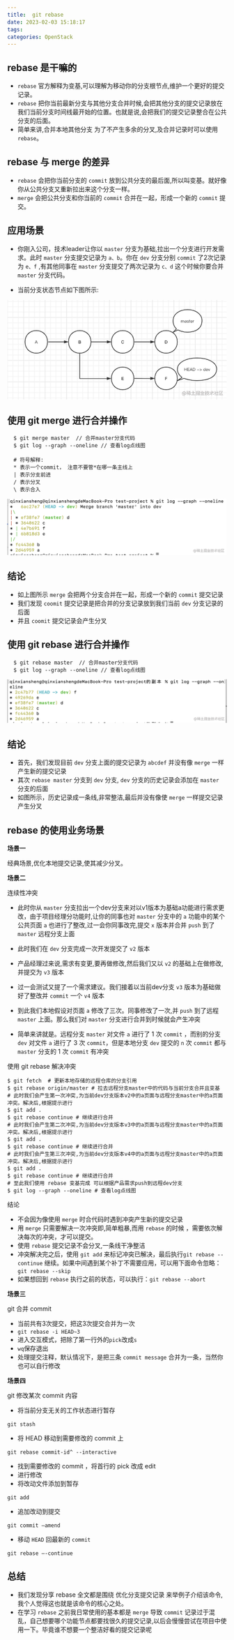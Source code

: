 ```yaml
---
title:  git rebase
date: 2023-02-03 15:18:17
tags:
categories: OpenStack
---
```


## rebase 是干嘛的

- `rebase` 官方解释为变基,可以理解为移动你的分支根节点,维护一个更好的提交记录。
- `rebase` 把你当前最新分支与其他分支合并时候,会把其他分支的提交记录放在我们当前分支时间线最开始的位置。也就是说,会把我们的提交记录整合在公共分支的后面。
- 简单来讲,合并本地其他分支 为了不产生多余的分叉,及合并记录时可以使用`rebase`。

## rebase 与 merge 的差异

- `rebase` 会把你当前分支的 `commit` 放到公共分支的最后面,所以叫变基。就好像你从公共分支又重新拉出来这个分支一样。
- `merge` 会把公共分支和你当前的 `commit` 合并在一起，形成一个新的 `commit` 提交。

## 应用场景

- 你刚入公司，技术leader让你以 `master` 分支为基础,拉出一个分支进行开发需求。此时 `master` 分支提交记录为 `a、b`。你在 `dev` 分支分别 `commit` 了2次记录为 `e、f` ,有其他同事在 `master` 分支提交了两次记录为 `c、d` 这个时候你要合并 `master` 分支代码。


- 当前分支状态节点如下图所示:

![git_rebase_1](https://raw.githubusercontent.com/com-wushuang/pics/main/git_rebase_1.png)

## 使用 git merge 进行合并操作
```shell
  $ git merge master  // 合并master分支代码
  $ git log --graph --oneline // 查看log点线图
  
  # 符号解释:
  * 表示一个commit， 注意不要管*在哪一条主线上 
  | 表示分支前进 
  / 表示分叉 
  \ 表示合入
```
![git_rebase_2](https://raw.githubusercontent.com/com-wushuang/pics/main/git_rebase_2.png)

## 结论
- 如上图所示 `merge` 会把两个分支合并在一起，形成一个新的 `commit` 提交记录
- 我们发现 `coomit` 提交记录是把合并的分支记录放到我们当前 `dev` 分支记录的后面
- 并且 `coomit` 提交记录会产生分叉



## 使用 git rebase 进行合并操作
```shell
  $ git rebase master  // 合并master分支代码
  $ git log --graph --oneline // 查看log点线图
```
![git_rebase_3](https://raw.githubusercontent.com/com-wushuang/pics/main/git_rebase_3.png)
## 结论
- 首先，我们发现目前 `dev` 分支上面的提交记录为 `abcdef` 并没有像 `merge` 一样产生新的提交记录
- 其次 `rebase master` 分支到 `dev` 分支, `dev` 分支的历史记录会添加在 `master` 分支的后面
- 如图所示，历史记录成一条线,非常整洁,最后并没有像使 `merge` 一样提交记录产生分叉




## rebase 的使用业务场景

**场景一**

经典场景,优化本地提交记录,使其减少分叉。

**场景二**

连续性冲突

- 此时你从 `master` 分支拉出一个dev分支来对以v1版本为基础a功能进行需求更改，由于项目经理分功能时,让你的同事也对 `master` 分支中的 `a` 功能中的某个公共页面 `a` 也进行了整改,过一会你同事改完,提交 `x` 版本并合并 `push` 到了 `master` 远程分支上面
- 此时我们在 `dev` 分支完成一次开发提交了 `v2` 版本
- 产品经理过来说,需求有变更,要再做修改,然后我们又以 `v2` 的基础上在做修改,并提交为 `v3` 版本
- 过一会测试又提了一个需求建议。我们接着以当前dev分支 `v3` 版本为基础做好了整改并 `commit` 一个 `v4` 版本
- 到此我们本地假设对页面 `a` 修改了三次。同事修改了一次,并 `push` 到了远程 `master` 上面。那么我们对 `master` 分支进行合并到时候就会产生冲突

- 简单来讲就是。远程分支 `master` 对文件 `a` 进行了 1 次 `commit` ，而别的分支 `dev` 对文件 `a` 进行了 3 次 `commit`，但是本地分支 `dev` 提交的 `n` 次 `commit` 都与 `master` 分支的 1 次 `commit` 有冲突

使用 git rebase 解决冲突
```shell
$ git fetch  # 更新本地存储的远程仓库的分支引用
$ git rebase origin/master # 拉去远程分支master中的代码与当前分支合并且变基
# 此时我们会产生第一次冲突,为当前dev分支版本v2中的a页面与远程分支master中的a页面冲突。解决后,根据提示进行 
$ git add .
$ git rebase continue # 继续进行合并
# 此时我们会产生第二次冲突,为当前dev分支版本v3中的a页面与远程分支master中的a页面冲突。解决后,根据提示进行 
$ git add .
$ git rebase continue # 继续进行合并
# 此时我们会产生第三次冲突,为当前dev分支版本v4中的a页面与远程分支master中的a页面冲突。解决后,根据提示进行 
$ git add .
$ git rebase continue # 继续进行合并
# 至此我们使用 rebase 变基完成 可以根据产品需求push到远程dev分支
$ git log --graph --oneline # 查看log点线图
```
结论

- 不会因为像使用 `merge` 时合代码时遇到冲突产生新的提交记录
- 用 `merge` 只需要解决一次冲突即,简单粗暴,而用 `rebase` 的时候 ，需要依次解决每次的冲突，才可以提交。
- 使用 `rebase` 提交记录不会分叉,一条线干净整洁
- 冲突解决完之后，使用 `git add` 来标记冲突已解决，最后执行`git rebase --continue` 继续。如果中间遇到某个补丁不需要应用，可以用下面命令忽略：`git rebase --skip`
- 如果想回到 `rebase` 执行之前的状态，可以执行：`git rebase --abort`

**场景三**

git 合并 commit

- 当前共有3次提交，把这3次提交合并为一次
- `git rebase -i HEAD~3`
- 进入交互模式，把除了第一行外的`pick`改成`s`
- `wq`保存退出
- 处理提交注释，默认情况下，是把三条 `commit message` 合并为一条，当然你也可以自行修改

**场景四**

git 修改某次 commit 内容

- 将当前分支无关的工作状态进行暂存
```
git stash
```
- 将 HEAD 移动到需要修改的 commit 上
```
git rebase commit-id^ --interactive
```
- 找到需要修改的 commit ，将首行的 pick 改成 edit
- 进行修改
- 将改动文件添加到暂存
```
git add 
```
- 追加改动到提交
```
git commit –amend
```
- 移动 `HEAD` 回最新的 `commit`
```
git rebase –-continue
```

## 总结

- 我们发现分享 rebase 全文都是围绕 优化分支提交记录 来举例子介绍该命令,我个人觉得这也就是该命令的核心之处。
- 在学习 `rebase` 之前我日常使用的基本都是 `merge` 导致 `commit` 记录过于混乱，自己想要哪个功能节点都要找很久的提交记录,以后会慢慢尝试在项目中使用一下。毕竟谁不想要一个整洁好看的提交记录呢